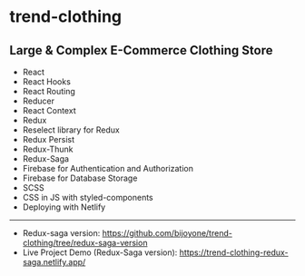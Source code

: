 # trend-clothing
## Large &amp; Complex E-Commerce Clothing Store  
 
 - React
 - React Hooks
 - React Routing
 - Reducer
 - React Context
 - Redux
 - Reselect library for Redux
 - Redux Persist
 - Redux-Thunk 
 - Redux-Saga
 - Firebase for Authentication and Authorization 
 - Firebase for Database Storage
 - SCSS
 - CSS in JS with styled-components
 - Deploying with Netlify

------

- Redux-saga version: https://github.com/bijoyone/trend-clothing/tree/redux-saga-version
- Live Project Demo (Redux-Saga version):  https://trend-clothing-redux-saga.netlify.app/


